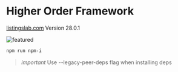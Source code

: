 # Higher Order Framework

[listingslab.com](https://listingslab.com) Version 28.0.1

![featured](https://listingslab.com/svg/featured/team.svg)

```bash
npm run npm-i
```

> *important* Use --legacy-peer-deps flag when installing deps
